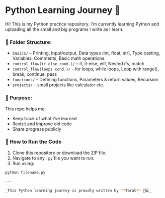 # Python Learning Journey 🐍

Hi! This is my Python practice repository. I'm currently learning Python and uploading all the small and big programs I write as I learn.

### 📁 Folder Structure:

- `basics/` – Printing, Input/output, Data types (int, float, str), Type casting, Variables, Comments, Basic math operations
- `control_flow(if else cond.)/` – if, if-else, elif, Nested ifs, match
- `control_flow(loops cond.)/` - for loops, while loops, Loop with range(), break, continue, pass
- `functions/` – Defining functions, Parameters & return values, Recursion
- `projects/` – small projects like calculator etc.

### 🧠 Purpose:
This repo helps me:
- Keep track of what I’ve learned
- Revisit and improve old code
- Share progress publicly

### 🚀 How to Run the Code

1. Clone this repository or download the ZIP file.
2. Navigate to any `.py` file you want to run.
3. Run using:

```bash
python filename.py

---

_This Python learning journey is proudly written by **Tarab** 🐍💻_
